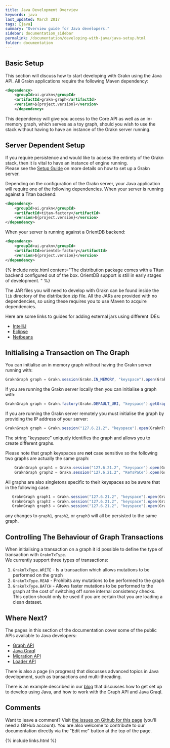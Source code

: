 ```yaml
---
title: Java Development Overview
keywords: java
last_updated: March 2017
tags: [java]
summary: "Overview guide for Java developers."
sidebar: documentation_sidebar
permalink: /documentation/developing-with-java/java-setup.html
folder: documentation
---
```


## Basic Setup

This section will discuss how to start developing with Grakn using the Java API. 
All Grakn applications require the following Maven dependency: 

```xml
<dependency>
    <groupId>ai.grakn</groupId>
    <artifactId>grakn-graph</artifactId>
    <version>${project.version}</version>
    </dependency>
```
    
This dependency will give you access to the Core API as well as an in-memory graph, which serves as a toy graph, should you wish to use the stack without having to have an instance of the Grakn server running.

## Server Dependent Setup

If you require persistence and would like to access the entirety of the Grakn stack, then it is vital to have an instance of engine running.  
Please see the [Setup Guide](../get-started/setup-guide.html) on more details on how to set up a Grakn server.

Depending on the configuration of the Grakn server, your Java application will require one of the following dependencies. When your server is running against a Titan backend: 

```xml   
<dependency>
    <groupId>ai.grakn</groupId>
    <artifactId>titan-factory</artifactId>
    <version>${project.version}</version> 
</dependency>
```    

When your server is running against a OrientDB backend:

```xml
<dependency>
    <groupId>ai.grakn</groupId>
    <artifactId>orientdb-factory</artifactId>
    <version>${project.version}</version> 
</dependency>
```    
    

{% include note.html content="The distribution package comes with a Titan backend configured out of the box. OrientDB support is still in early stages of development. " %}


The JAR files you will need to develop with Grakn can be found inside the `lib` directory of the distribution zip file. All the JARs are provided with no dependencies, so using these requires you to use Maven to acquire dependencies.

Here are some links to guides for adding external jars using different IDEs:

- [IntelliJ](https://www.jetbrains.com/help/idea/2016.1/configuring-module-dependencies-and-libraries.html)
- [Eclipse](http://www.tutorialspoint.com/eclipse/eclipse_java_build_path.htm)
- [Netbeans](http://oopbook.com/java-classpath-2/classpath-in-netbeans/)


## Initialising a Transaction on The Graph

You can initialise an in memory graph without having the Grakn server running with:  

```java
GraknGraph graph = Grakn.session(Grakn.IN_MEMORY, "keyspace").open(GraknTxType.Write);
```    
    
If you are running the Grakn server locally then you can initialise a graph with:

```java    
GraknGraph graph = Grakn.factory(Grakn.DEFAULT_URI, "keyspace").getGraph();
```
    
If you are running the Grakn server remotely you must initialise the graph by providing the IP address of your server:

```java
GraknGraph graph = Grakn.session("127.6.21.2", "keyspace").open(GraknTxType.Write);
```
    
The string "keyspace" uniquely identifies the graph and allows you to create different graphs.  

Please note that graph keyspaces are **not** case sensitive so the following two graphs are actually the same graph:

```java
    GraknGraph graph1 = Grakn.session("127.6.21.2", "keyspace").open(GraknTxType.Write);
    GraknGraph graph2 = Grakn.session("127.6.21.2", "KeYsPaCe").open(GraknTxType.Write);
```
   
All graphs are also singletons specific to their keyspaces so be aware that in the following case:

```java
   GraknGraph graph1 = Grakn.session("127.6.21.2", "keyspace").open(GraknTxType.Write);
   GraknGraph graph2 = Grakn.session("127.6.21.2", "keyspace").open(GraknTxType.Write);
   GraknGraph graph3 = Grakn.session("127.6.21.2", "keyspace").open(GraknTxType.Write);
```
  
any changes to `graph1`, `graph2`, or `graph3` will all be persisted to the same graph.

## Controlling The Behaviour of Graph Transactions
  
When initialising a transaction on a graph it id possible to define the type of transaction with `GraknTxType`.      
We currently support three types of transactions:

1. `GraknTxType.WRITE` - Is a transaction which allows mutations to be performed on the graph
2. `GraknTxType.READ` - Prohibits any mutations to be performed to the graph 
2. `GraknTxType.BATCH` - Allows faster mutations to be performed to the graph at the cost of switching off some internal consistency checks. This option should only be used if you are certain that you are loading a clean dataset. 

## Where Next?

The pages in this section of the documentation cover some of the public APIs available to Java developers:

* [Graph API](./graph-api.html)
* [Java Graql](./java-graql.html)
* [Migration API](./migration-api.html)
* [Loader API](./loader-api.html)

There is also a page (in progress) that discusses advanced topics in Java development, such as transactions and multi-threading.

There is an example described in our [blog](https://blog.grakn.ai/working-with-grakn-ai-using-java-5f13f24f1269#.8df3991rw) that discusses how to get set up to develop using Java, and how to work with the Graph API and Java Graql.

## Comments
Want to leave a comment? Visit <a href="https://github.com/graknlabs/docs/issues/23" target="_blank">the issues on Github for this page</a> (you'll need a GitHub account). You are also welcome to contribute to our documentation directly via the "Edit me" button at the top of the page.


{% include links.html %}

